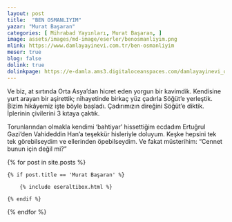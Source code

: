 ```yaml
---
layout: post
title:  "BEN OSMANLIYIM"
yazar: "Murat Başaran"
categories: [ Mihrabad Yayınları, Murat Başaran, ]
image: assets/images/md-image/eserler/benosmanliyim.png
mlink: https://www.damlayayinevi.com.tr/ben-osmanliyim
meser: true
blog: false
dolink: true
dolinkpage: https://e-damla.ams3.digitaloceanspaces.com/damlayayinevi_ornek_sayfalar/9786058301993/index.html
---
```


Ve biz, at sırtında Orta Asya’dan hicret eden yorgun bir kavimdik. Kendisine yurt arayan bir aşirettik; nihayetinde birkaç yüz çadırla Söğüt’e yerleştik. Bizim hikâyemiz işte böyle başladı. Çadırımızın direğini Söğüt’e diktik. İplerinin çivilerini 3 kıtaya çaktık.

Torunlarından olmakla kendimi ‘bahtiyar’ hissettiğim ecdadım Ertuğrul Gazi’den Vahideddin Han’a teşekkür hisleriyle doluyum. Keşke hepsini tek tek görebilseydim ve ellerinden öpebilseydim. Ve fakat müsterihim: “Cennet bunun için değil mi?”

<div class="row">

{% for post in site.posts %}

    {% if post.title == 'Murat Başaran' %}

        {% include eseraltibox.html %}

    {% endif %}

{% endfor %}
</div>